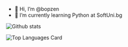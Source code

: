 - 👋 Hi, I’m @bopzen
- 🌱 I’m currently learning Python at SoftUni.bg

![Github stats](https://github-readme-stats.vercel.app/api?username=bopzen&theme=default&show_icons=true&count_private=true)

![Top Languages Card](https://github-readme-stats.vercel.app/api/top-langs/?username=bopzen)

<!---
bopzen/bopzen is a ✨ special ✨ repository because its `README.md` (this file) appears on your GitHub profile.
You can click the Preview link to take a look at your changes.
--->
